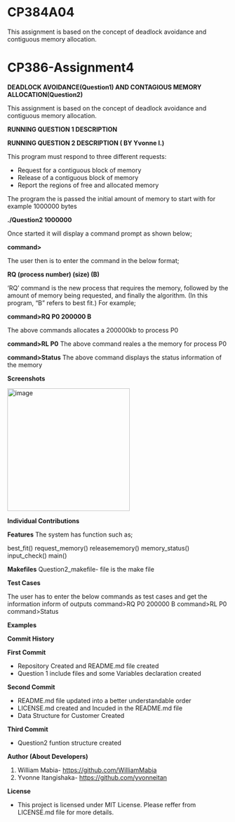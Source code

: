 # CP384A04
This assignment is based on the concept of deadlock avoidance and contiguous memory allocation.
# CP386-Assignment4

**DEADLOCK AVOIDANCE(Question1)  AND CONTAGIOUS MEMORY ALLOCATION(Question2)**

This assignment is based on the concept of deadlock avoidance and contiguous memory allocation.


**RUNNING QUESTION 1 DESCRIPTION**

**RUNNING QUESTION 2 DESCRIPTION ( BY Yvonne I.)**

This program must respond to three different requests:
* Request for a contiguous block of memory
* Release of a contiguous block of memory
* Report the regions of free and allocated memory


The program the is passed the initial amount of memory to start with for example 1000000 bytes

**./Question2 1000000**

Once started it will display a command prompt as shown below;

**command>**

The user then is to enter the command in the below format;

**RQ (process number) (size) (B)**

‘RQ’ command is the new process that requires the memory, followed by the amount of memory being requested, and finally the algorithm. (In this program, “B” refers to best fit.) For example;

**command>RQ P0 200000 B**

The above commands allocates a 200000kb to process P0

**command>RL P0**
The above command reales a the memory for process P0

**command>Status**
The above command displays the status information of the memory

**Screenshots**



<img width="279" alt="image" src="https://user-images.githubusercontent.com/68035004/161671876-ea5a0c41-9abb-4f98-8e46-f53a125c592d.png">

**Individual Contributions**

**Features**
The system has function such as;

best_fit()
request_memory()
releasememory()
memory_status()
input_check()
main()

**Makefiles**
Question2_makefile- file is the make file

**Test Cases**

The user has to enter the below commands as test cases and get the information inform of outputs
command>RQ P0 200000 B
command>RL P0
command>Status


**Examples**


**Commit History**

**First Commit**
* Repository Created and README.md file created
* Question 1 include files and some Variables declaration created

**Second Commit**
* README.md file updated into a better understandable order
* LICENSE.md created and Incuded in the README.md file
* Data Structure for Customer Created

**Third Commit**
* Question2 funtion structure created

**Author (About Developers)**
1. William Mabia- https://github.com/WilliamMabia
2. Yvonne Itangishaka- https://github.com/yvonneitan


**License**

* This project is licensed under MIT License. Please reffer from LICENSE.md file for more details.






